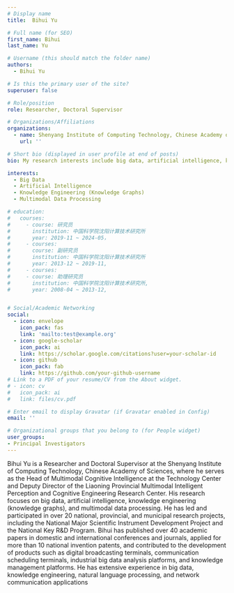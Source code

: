 ```yaml
---
# Display name
title:  Bihui Yu

# Full name (for SEO)
first_name: Bihui
last_name: Yu

# Username (this should match the folder name)
authors:
  - Bihui Yu

# Is this the primary user of the site?
superuser: false

# Role/position
role: Researcher, Doctoral Supervisor

# Organizations/Affiliations
organizations:
  - name: Shenyang Institute of Computing Technology, Chinese Academy of Sciences
    url: ''

# Short bio (displayed in user profile at end of posts)
bio: My research interests include big data, artificial intelligence, knowledge engineering (knowledge graphs), and multimodal data processing.

interests:
  - Big Data
  - Artificial Intelligence
  - Knowledge Engineering (Knowledge Graphs)
  - Multimodal Data Processing

# education:
#   courses:
#     - course: 研究员
#       institution: 中国科学院沈阳计算技术研究所
#       year: 2019-11 ~ 2024-05， 
#     - courses:
#       course: 副研究员
#       institution: 中国科学院沈阳计算技术研究所
#       year: 2013-12 ~ 2019-11, 
#     - courses:
#     - course: 助理研究员
#       institution: 中国科学院沈阳计算技术研究所,
#       year: 2008-04 ~ 2013-12, 


# Social/Academic Networking
social:
  - icon: envelope
    icon_pack: fas
    link: 'mailto:test@example.org'
  - icon: google-scholar
    icon_pack: ai
    link: https://scholar.google.com/citations?user=your-scholar-id
  - icon: github
    icon_pack: fab
    link: https://github.com/your-github-username
# Link to a PDF of your resume/CV from the About widget.
# - icon: cv
#   icon_pack: ai
#   link: files/cv.pdf

# Enter email to display Gravatar (if Gravatar enabled in Config)
email: ''

# Organizational groups that you belong to (for People widget)
user_groups:
- Principal Investigators
---
```

Bihui Yu is a Researcher and Doctoral Supervisor at the Shenyang Institute of Computing Technology, Chinese Academy of Sciences, where he serves as the Head of Multimodal Cognitive Intelligence at the Technology Center and Deputy Director of the Liaoning Provincial Multimodal Intelligent Perception and Cognitive Engineering Research Center. His research focuses on big data, artificial intelligence, knowledge engineering (knowledge graphs), and multimodal data processing. He has led and participated in over 20 national, provincial, and municipal research projects, including the National Major Scientific Instrument Development Project and the National Key R&D Program. Bihui has published over 40 academic papers in domestic and international conferences and journals, applied for more than 10 national invention patents, and contributed to the development of products such as digital broadcasting terminals, communication scheduling terminals, industrial big data analysis platforms, and knowledge management platforms. He has extensive experience in big data, knowledge engineering, natural language processing, and network communication applications
